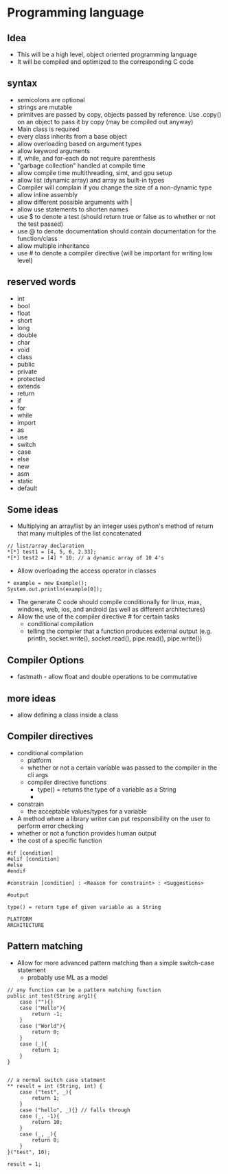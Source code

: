 # Programming language

## Idea
-   This will be a high level, object oriented programming language
-   It will be compiled and optimized to the corresponding C code

## syntax
-   semicolons are optional
-   strings are mutable
-   primitves are passed by copy, objects passed by reference. Use .copy() on an object to pass it by copy (may be compiled out anyway)
-   Main class is required
-   every class inherits from a base object
-   allow overloading based on argument types
-   allow keyword arguments
-   if, while, and for-each do not require parenthesis
-   "garbage collection" handled at compile time
-   allow compile time multithreading, simt, and gpu setup
-   allow list (dynamic array) and array as built-in types
-   Compiler will complain if you change the size of a non-dynamic type
-   allow inline assembly
-   allow different possible arguments with |
-   allow use statements to shorten names
-   use $ to denote a test (should return true or false as to whether or not the test passed)
-   use @ to denote documentation should contain documentation for the function/class
-   allow multiple inheritance
-   use # to denote a compiler directive (will be important for writing low level)


## reserved words
-   int
-   bool
-   float
-   short
-   long
-   double
-   char
-   void
-   class
-   public
-   private
-   protected
-   extends
-   return
-   if
-   for
-   while
-   import
-   as
-   use
-   switch
-   case
-   else
-   new
-   asm
-   static
-   default


## Some ideas
-   Multiplying an array/list by an integer uses python's method of return that many multiples of the list concatenated
```
// list/array declaration
*[*] test1 = [4, 5, 6, 2.33];
*[*] test2 = [4] * 10; // a dynamic array of 10 4's
```
-   Allow overloading the access operator in classes
```
* example = new Example();
System.out.println(example[0]);
```
-   The generate C code should compile conditionally for linux, max, windows, web, ios, and android (as well as different architectures)
-   Allow the use of the compiler directive # for certain tasks
    - conditional compilation
    - telling the compiler that a function produces external output (e.g. println, socket.write(), socket.read(), pipe.read(), pipe.write())

## Compiler Options
-   fastmath - allow float and double operations to be commutative

## more ideas
-   allow defining a class inside a class

## Compiler directives
-   conditional compilation 
    - platform
    - whether or not a certain variable was passed to the compiler in the cli args
    - compiler directive functions
        - type() = returns the type of a variable as a String
        - 
-   constrain
    - the acceptable values/types for a variable
-   A method where a library writer can put responsibility on the user to perform error checking
-   whether or not a function provides human output
-   the cost of a specific function
```
#if [condition]
#elif [condition]
#else
#endif

#constrain [condition] : <Reason for constraint> : <Suggestions>

#output 

type() = return type of given variable as a String

PLATFORM 
ARCHITECTURE

```


## Pattern matching
-   Allow for more advanced pattern matching than a simple switch-case statement
    - probably use ML as a model
```
// any function can be a pattern matching function
public int test(String arg1){
    case (""){}
    case ("Hello"){
        return -1;
    }
    case ("World"){
        return 0;
    }
    case (_){
        return 1;
    }
}


// a normal switch case statment
** result = int (String, int) {
    case ("test", _){
        return 1;
    }
    case ("hello", _){} // falls through
    case (_, -1){
        return 10;
    }
    case (_, _){
        return 0;
    }
}("test", 10);

result = 1;



```








